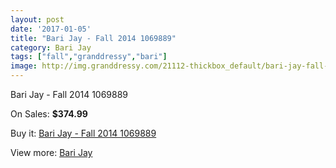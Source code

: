 ```yaml
---
layout: post
date: '2017-01-05'
title: "Bari Jay - Fall 2014 1069889"
category: Bari Jay
tags: ["fall","granddressy","bari"]
image: http://img.granddressy.com/21112-thickbox_default/bari-jay-fall-2014-1069889.jpg
---
```

Bari Jay - Fall 2014 1069889

On Sales: **$374.99**
<a href="https://www.granddressy.com/en/bari-jay/20085-bari-jay-fall-2014-1069889.html"><amp-img layout="responsive" width="600" height="600" src="//img.granddressy.com/21112-thickbox_default/bari-jay-fall-2014-1069889.jpg" alt="Bari Jay - Fall 2014 1069889 0" /></a>

Buy it: [Bari Jay - Fall 2014 1069889](https://www.granddressy.com/en/bari-jay/20085-bari-jay-fall-2014-1069889.html "Bari Jay - Fall 2014 1069889")

View more: [Bari Jay](https://www.granddressy.com/en/483-bari-jay "Bari Jay")